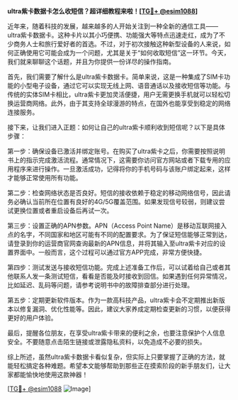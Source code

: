 **ultra紫卡数据卡怎么收短信？超详细教程来啦！[[TG💪+ @esim1088](https://t.me/s/esim1088)]**

近年来，随着科技的发展，越来越多的人开始关注到一种全新的通信工具——ultra紫卡数据卡。这种卡片以其小巧便携、功能强大等特点迅速走红，成为了不少商务人士和旅行爱好者的首选。不过，对于初次接触这种新型设备的人来说，如何正确使用它可能会成为一个问题，尤其是关于“如何收取短信”这一环节。今天，我们就来聊聊这个话题，并且为你提供一份详尽的操作指南。

首先，我们需要了解什么是ultra紫卡数据卡。简单来说，这是一种集成了SIM卡功能的小型电子设备，通过它可以实现无线上网、语音通话以及接收短信等功能。与传统的实体SIM卡相比，ultra紫卡更加灵活便捷，用户无需更换手机就可以轻松切换运营商网络。此外，由于其支持全球漫游的特点，在国外也能享受到稳定的网络连接服务。

接下来，让我们进入正题：如何让自己的ultra紫卡顺利收到短信呢？以下是具体步骤：

第一步：确保设备已激活并绑定账号。在购买了ultra紫卡之后，你需要按照说明书上的指示完成激活流程。通常情况下，这需要你访问官方网站或者下载专用的应用程序来进行操作。一旦激活成功，记得将你的手机号码与该账户绑定起来，这样才能够正常使用所有功能。

第二步：检查网络状态是否良好。短信的接收依赖于稳定的移动网络信号，因此请务必确认当前所在位置有良好的4G/5G覆盖范围。如果发现信号较弱，则建议尝试更换位置或者重启设备后再试一次。

第三步：设置正确的APN参数。APN（Access Point Name）是移动互联网接入点的名字，不同国家和地区可能有不同的配置要求。为了保证短信能够正常到达，请登录到你的运营商官网查询最新的APN信息，并将其输入至ultra紫卡对应的设置界面中。一般而言，这个过程可以通过官方APP完成，非常方便快捷。

第四步：测试发送与接收短信功能。完成上述准备工作后，可以试着给自己或者其他联系人发一条测试短信，看看是否能及时接收到回信。如果遇到任何异常情况，比如延迟、乱码等问题，请参考说明书中的故障排查部分进行处理。

第五步：定期更新软件版本。作为一款高科技产品，ultra紫卡会不定期推出新版本以修复漏洞、优化性能等。因此，建议大家养成定期检查更新的习惯，以便获得更好的用户体验。

最后，提醒各位朋友，在享受ultra紫卡带来的便利之余，也要注意保护个人信息安全。不要随意点击陌生链接或泄露隐私资料，以免造成不必要的损失。

综上所述，虽然ultra紫卡数据卡看似复杂，但实际上只要掌握了正确的方法，就能轻松搞定各种难题。希望本文能够帮助到那些正在摸索阶段的新手朋友们，让大家都能愉快地使用这款神器！

[[TG💪+ @esim1088](https://t.me/s/esim1088) ![Image](https://i.postimg.cc/4NQfJmqS/Snipaste-2025-05-13-00-14-12.png)]